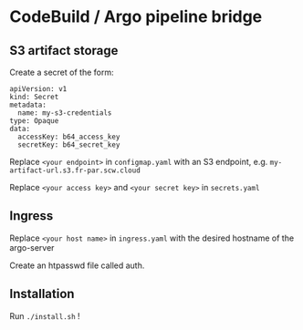 # CodeBuild / Argo pipeline bridge


## S3 artifact storage

Create a secret of the form:

```
apiVersion: v1
kind: Secret
metadata:
  name: my-s3-credentials
type: Opaque
data:
  accessKey: b64_access_key
  secretKey: b64_secret_key
```

Replace `<your endpoint>` in `configmap.yaml` with an S3 endpoint, e.g.
  `my-artifact-url.s3.fr-par.scw.cloud`

Replace `<your access key>` and `<your secret key>` in `secrets.yaml`

## Ingress

Replace `<your host name>` in `ingress.yaml` with the desired hostname of the argo-server

Create an htpasswd file called auth.

## Installation

Run `./install.sh` !
